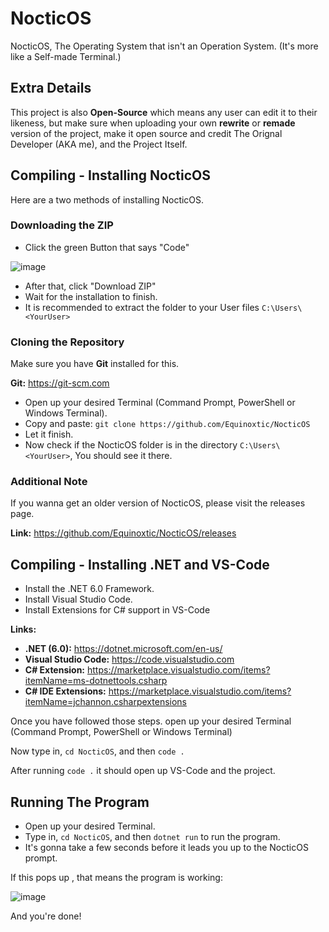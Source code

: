 # NocticOS

NocticOS, The Operating System that isn't an Operation System. (It's more like a Self-made Terminal.)

## Extra Details

This project is also **Open-Source** which means any user can edit it to their likeness, but make sure when uploading your own **rewrite** or **remade** version of the project, make it open source and credit The Orignal Developer (AKA me), and the Project Itself.

## Compiling - Installing NocticOS

Here are a two methods of installing NocticOS.

### Downloading the ZIP

* Click the green Button that says "Code"

![image](https://user-images.githubusercontent.com/86795271/149380961-f8a4e859-d6fc-4856-bee4-44a9033277f3.png)

* After that, click "Download ZIP"
* Wait for the installation to finish.
* It is recommended to extract the folder to your User files `C:\Users\<YourUser>`

### Cloning the Repository

Make sure you have **Git** installed for this.

**Git:** https://git-scm.com

* Open up your desired Terminal (Command Prompt, PowerShell or Windows Terminal).
* Copy and paste: `git clone https://github.com/Equinoxtic/NocticOS`
* Let it finish.
* Now check if the NocticOS folder is in the directory `C:\Users\<YourUser>`, You should see it there.

### Additional Note

If you wanna get an older version of NocticOS, please visit the releases page. 

**Link:** https://github.com/Equinoxtic/NocticOS/releases

## Compiling - Installing .NET and VS-Code

* Install the .NET 6.0 Framework.
* Install Visual Studio Code.
* Install Extensions for C# support in VS-Code

**Links:**

* **.NET (6.0):** https://dotnet.microsoft.com/en-us/
* **Visual Studio Code:** https://code.visualstudio.com
* **C# Extension:** https://marketplace.visualstudio.com/items?itemName=ms-dotnettools.csharp
* **C# IDE Extensions:** https://marketplace.visualstudio.com/items?itemName=jchannon.csharpextensions

Once you have followed those steps. open up your desired Terminal (Command Prompt, PowerShell or Windows Terminal)

Now type in, `cd NocticOS`, and then `code .`

After running `code .` it should open up VS-Code and the project.

## Running The Program

* Open up your desired Terminal.
* Type in, `cd NocticOS`, and then `dotnet run` to run the program.
* It's gonna take a few seconds before it leads you up to the NocticOS prompt.

If this pops up , that means the program is working:

![image](https://user-images.githubusercontent.com/86795271/149383083-9e87f927-d647-4bdd-8e36-fdc44e6e87ac.png)

And you're done!

